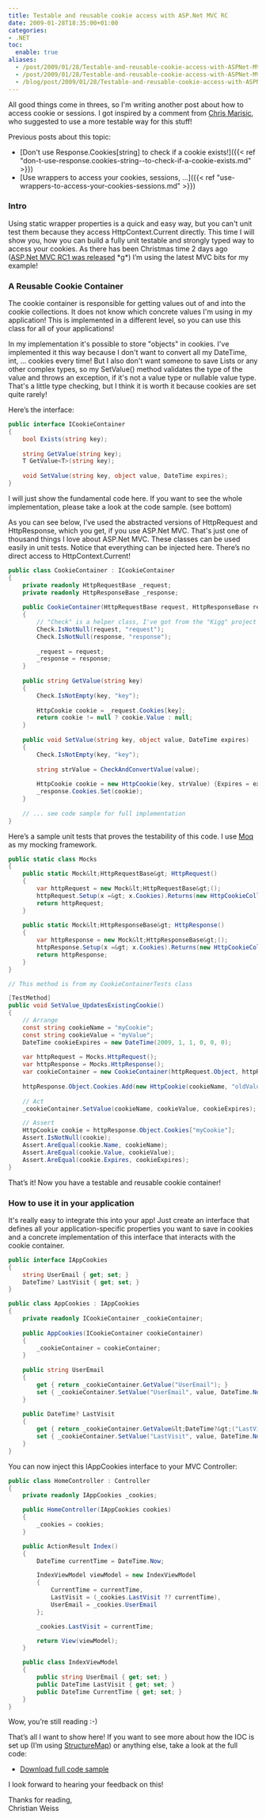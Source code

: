 ```yaml
---
title: Testable and reusable cookie access with ASP.Net MVC RC
date: 2009-01-28T18:35:00+01:00
categories:
- .NET
toc:
  enable: true
aliases:
  - /post/2009/01/28/Testable-and-reusable-cookie-access-with-ASPNet-MVC-RC/
  - /post/2009/01/28/Testable-and-reusable-cookie-access-with-ASPNet-MVC-RC.aspx/
  - /blog/post/2009/01/28/Testable-and-reusable-cookie-access-with-ASPNet-MVC-RC.aspx/
---
```


All good things come in threes, so I'm writing another post about how to access cookie or sessions. I got inspired by a comment from [Chris Marisic](http://www.marisic.net/), who suggested to use a more testable way for this stuff!

Previous posts about this topic:

*   [Don't use Response.Cookies[string] to check if a cookie exists!]({{< ref "don-t-use-response.cookies-string--to-check-if-a-cookie-exists.md" >}})
*   [Use wrappers to access your cookies, sessions, ...]({{< ref "use-wrappers-to-access-your-cookies-sessions.md" >}})

### Intro

Using static wrapper properties is a quick and easy way, but you can't unit test them because they access HttpContext.Current directly. This time I will show you, how you can build a fully unit testable and strongly typed way to access your cookies. As there has been Christmas time 2 days ago ([ASP.Net MVC RC1 was released](http://weblogs.asp.net/scottgu/archive/2009/01/27/asp-net-mvc-1-0-release-candidate-now-available.aspx) \*g\*) I’m using the latest MVC bits for my example!

### A Reusable Cookie Container

The cookie container is responsible for getting values out of and into the cookie collections. It does not know which concrete values I'm using in my application! This is implemented in a different level, so you can use this class for all of your applications!

In my implementation it's possible to store "objects" in cookies. I've implemented it this way because I don't want to convert all my DateTime, int, ... cookies every time! But I also don't want someone to save Lists or any other complex types, so my SetValue() method validates the type of the value and throws an exception, if it's not a value type or nullable value type. That's a little type checking, but I think it is worth it because cookies are set quite rarely!

<!--more-->

Here’s the interface:

```c#
public interface ICookieContainer
{
    bool Exists(string key);
        
    string GetValue(string key);
    T GetValue<T>(string key);
        
    void SetValue(string key, object value, DateTime expires);
}
```

I will just show the fundamental code here. If you want to see the whole implementation, please take a look at the code sample. (see bottom)

As you can see below, I've used the abstracted versions of HttpRequest and HttpResponse, which you get, if you use ASP.Net MVC. That's just one of thousand things I love about ASP.Net MVC. These classes can be used easily in unit tests. Notice that everything can be injected here. There’s no direct access to HttpContext.Current!

```c#
public class CookieContainer : ICookieContainer
{
    private readonly HttpRequestBase _request;
    private readonly HttpResponseBase _response;
    
    public CookieContainer(HttpRequestBase request, HttpResponseBase response)
    {
        // "Check" is a helper class, I've got from the "Kigg" project
        Check.IsNotNull(request, "request");
        Check.IsNotNull(response, "response");
        
        _request = request;
        _response = response;
    }
    
    public string GetValue(string key)
    {
        Check.IsNotEmpty(key, "key");
        
        HttpCookie cookie = _request.Cookies[key];
        return cookie != null ? cookie.Value : null;
    }
    
    public void SetValue(string key, object value, DateTime expires)
    {
        Check.IsNotEmpty(key, "key");
        
        string strValue = CheckAndConvertValue(value);
        
        HttpCookie cookie = new HttpCookie(key, strValue) {Expires = expires};
        _response.Cookies.Set(cookie);
    }
    
    // ... see code sample for full implementation
}
```

Here’s a sample unit tests that proves the testability of this code. I use [Moq](http://code.google.com/p/moq/) as my mocking framework.

```c#
public static class Mocks
{
    public static Mock&lt;HttpRequestBase&gt; HttpRequest()
    {
        var httpRequest = new Mock&lt;HttpRequestBase&gt;();
        httpRequest.Setup(x =&gt; x.Cookies).Returns(new HttpCookieCollection());
        return httpRequest;
    }
    
    public static Mock&lt;HttpResponseBase&gt; HttpResponse()
    {
        var httpResponse = new Mock&lt;HttpResponseBase&gt;();
        httpResponse.Setup(x =&gt; x.Cookies).Returns(new HttpCookieCollection());
        return httpResponse;
    }
}

// This method is from my CookieContainerTests class

[TestMethod]
public void SetValue_UpdatesExistingCookie()
{
    // Arrange
    const string cookieName = "myCookie";
    const string cookieValue = "myValue";
    DateTime cookieExpires = new DateTime(2009, 1, 1, 0, 0, 0);
    
    var httpRequest = Mocks.HttpRequest();
    var httpResponse = Mocks.HttpResponse();
    var cookieContainer = new CookieContainer(httpRequest.Object, httpResponse.Object);
    
    httpResponse.Object.Cookies.Add(new HttpCookie(cookieName, "oldValue"));
    
    // Act
    _cookieContainer.SetValue(cookieName, cookieValue, cookieExpires);

    // Assert
    HttpCookie cookie = httpResponse.Object.Cookies["myCookie"];
    Assert.IsNotNull(cookie);
    Assert.AreEqual(cookie.Name, cookieName);
    Assert.AreEqual(cookie.Value, cookieValue);
    Assert.AreEqual(cookie.Expires, cookieExpires);
}
```

That’s it! Now you have a testable and reusable cookie container!

### How to use it in your application

It's really easy to integrate this into your app! Just create an interface that defines all your application-specific properties you want to save in cookies and a concrete implementation of this interface that interacts with the cookie container.

```c#
public interface IAppCookies
{
    string UserEmail { get; set; }
    DateTime? LastVisit { get; set; }
}

public class AppCookies : IAppCookies
{
    private readonly ICookieContainer _cookieContainer;
    
    public AppCookies(ICookieContainer cookieContainer)
    {
        _cookieContainer = cookieContainer;
    }
    
    public string UserEmail
    {
        get { return _cookieContainer.GetValue("UserEmail"); }
        set { _cookieContainer.SetValue("UserEmail", value, DateTime.Now.AddDays(10)); }
    }
    
    public DateTime? LastVisit
    {
        get { return _cookieContainer.GetValue&lt;DateTime?&gt;("LastVisit"); }
        set { _cookieContainer.SetValue("LastVisit", value, DateTime.Now.AddDays(10)); }
    }
}
```

You can now inject this IAppCookies interface to your MVC Controller:

```c#
public class HomeController : Controller
{
    private readonly IAppCookies _cookies;

    public HomeController(IAppCookies cookies)
    {
        _cookies = cookies;
    }

    public ActionResult Index()
    {
        DateTime currentTime = DateTime.Now;

        IndexViewModel viewModel = new IndexViewModel
        {
            CurrentTime = currentTime,
            LastVisit = (_cookies.LastVisit ?? currentTime),
            UserEmail = _cookies.UserEmail
        };

        _cookies.LastVisit = currentTime;

        return View(viewModel);
    }

    public class IndexViewModel
    {
        public string UserEmail { get; set; }
        public DateTime LastVisit { get; set; }
        public DateTime CurrentTime { get; set; }
    }
}
```

Wow, you’re still reading :-)

That’s all I want to show here! If you want to see more about how the IOC is set up (I’m using [StructureMap](http://structuremap.sourceforge.net/Default.htm)) or anything else, take a look at the full code:

*   [Download full code sample](http://cid-16ce9c120fa181c9.skydrive.live.com/self.aspx/chwe.at%20blog/090129%7C_CookieContainerApp.zip)

I look forward to hearing your feedback on this!

Thanks for reading,  
Christian Weiss
